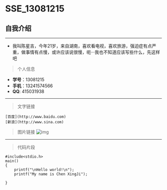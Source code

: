 # SSE_13081215
## 自我介绍
***
*  我叫陈星吉，今年21岁，来自湖南，喜欢看电视，喜欢旅游，强迫症有点严重，做事情有点慢，或许应该说很慢，呃···我也不知道应该写些什么，先这样吧
  

>个人信息
* **学号**：13081215
* **手机**：13241574566
* **QQ**: 415031938


***
>文字链接  

    [百度](http://www.baidu.com)
    [新浪](http://www.sina.com)
    
>图片链接
    ![img]()


***
>代码片段

    #include<stdio.h>
    main()
    {
        printf("\nHello world!\n");
        printf("My name is Chen XingJi");
        
    }

